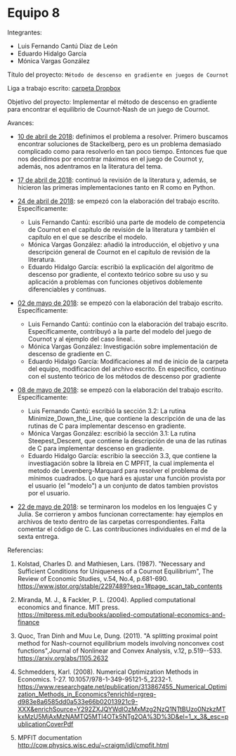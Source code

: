# Equipo 8

Integrantes:

+ Luis Fernando Cantú Díaz de León
+ Eduardo Hidalgo García
+ Mónica Vargas González

Título del proyecto: `Método de descenso en gradiente en juegos de Cournot`

Liga a trabajo escrito: [carpeta Dropbox](https://www.dropbox.com/sh/hdty83mu03hoiy8/AAC_-McE3iFrOt6bFdsGHfPIa?dl=0)

Objetivo del proyecto: Implementar el método de descenso en gradiente para encontrar el equilibrio de Cournot-Nash de un juego de Cournot.

Avances:

+ [10 de abril de 2018](avance_10_04_18/entrega1_1.md): definimos el problema a resolver. Primero buscamos encontrar soluciones de Stackelberg, pero es un problema demasiado complicado como para resolverlo en tan poco tiempo. Entonces fue que nos decidimos por encontrar máximos en el juego de Cournot y, además, nos adentramos en la literatura del tema.

+ [17 de abril de 2018](avance_17_04_18/segunda_entrega.md): continuó la revisión de la literatura y, además, se hicieron las primeras implementaciones tanto en R como en Python.

+ [24 de abril de 2018](avance_24_04_18/): se empezó con la elaboración del trabajo escrito. Específicamente:
  * Luis Fernando Cantú: escribió una parte de modelo de competencia de Cournot en el capítulo de revisión de la literatura y también el capítulo en el que se describe el modelo.
  * Mónica Vargas González: añadió la introducción, el objetivo y una descripción general de Cournot en el capítulo de revisión de la literatura.
  * Eduardo Hidalgo García: escribió la explicación del algoritmo de descenso por gradiente, el contexto teórico sobre su uso y su aplicación a problemas con funciones objetivos doblemente diferenciables y continuas.

+ [02 de mayo de 2018](entrega_02_05_18/): se empezó con la elaboración del trabajo escrito. Específicamente:
  * Luis Fernando Cantú: continúo con la elaboración del trabajo escrito. Específicamente, contribuyó a la parte del modelo del juego de Cournot y al ejemplo del caso lineal..
  * Mónica Vargas González: Investigación sobre implementación de descenso de gradiente en C.
  * Eduardo Hidalgo García: Modificaciones al md de inicio de la carpeta del equipo, modificacion del archivo escrito. En especifico, continuo con el sustento teórico de los métodos de descenso por gradiente

+ [08 de mayo de 2018](avance_08_05_18/): se empezó con la elaboración del trabajo escrito. Específicamente:
  * Luis Fernando Cantú: escribió la sección 3.2: La rutina Minimize_Down_the_Line, que contiene la descripción de una de las rutinas de C para implementar descenso en gradiente.
  * Mónica Vargas González: escribió la sección 3.1: La rutina Steepest_Descent, que contiene la descripción de una de las rutinas de C para implementar descenso en gradiente.
  * Eduardo Hidalgo García: escribio la seección 3.3, que contiene la investiagación sobre la libreia en C MPFIT, la cual implementa el metodo de Levenberg-Marquard para resolver el problema de mínimos cuadrados. Lo que hará es ajustar una función provista por el usuario (el "modelo") a un conjunto de datos tambien provistos por el usuario.

+ [22 de mayo de 2018](avance_22_05_18/sexta_entrega.md): se terminaron los modelos en los lenguajes C y Julia. Se corrieron y ambos funcionan correctamente: hay ejemplos en archivos de texto dentro de las carpetas correspondientes. Falta comentar el código de C. Las contribuciones individuales en el md de la sexta entrega.


Referencias:

1.  Kolstad, Charles D. and Mathiesen, Lars. (1987). "Necessary and Sufficient Conditions for Uniqueness of a Cournot Equilibrium", The Review of Economic Studies, v.54, No.4, p.681-690. <https://www.jstor.org/stable/2297489?seq=1#page_scan_tab_contents>

2.  Miranda, M. J., & Fackler, P. L. (2004). Applied computational economics and finance. MIT press. <https://mitpress.mit.edu/books/applied-computational-economics-and-finance>

3.  Quoc, Tran Dinh and Muu Le, Dung. (2011). "A splitting proximal point method for Nash-cournot equilibrium models involving nonconvex cost functions",Journal of Nonlinear and Convex Analysis, v.12, p.519--533. <https://arxiv.org/abs/1105.2632>

4. Schmedders, Karl. (2008). Numerical Optimization Methods in Economics. 1-27. 10.1057/978-1-349-95121-5\_2232-1. <https://www.researchgate.net/publication/313867455_Numerical_Optimization_Methods_in_Economics?enrichId=rgreq-d983e8a6585dd0a533e66b02013921c9-XXX&enrichSource=Y292ZXJQYWdlOzMxMzg2NzQ1NTtBUzo0NzkzMTkxMzU5MjAxMzNAMTQ5MTI4OTk5NTg2OA%3D%3D&el=1_x_3&_esc=publicationCoverPdf>

4. MPFIT documentation  http://cow.physics.wisc.edu/~craigm/idl/cmpfit.html
